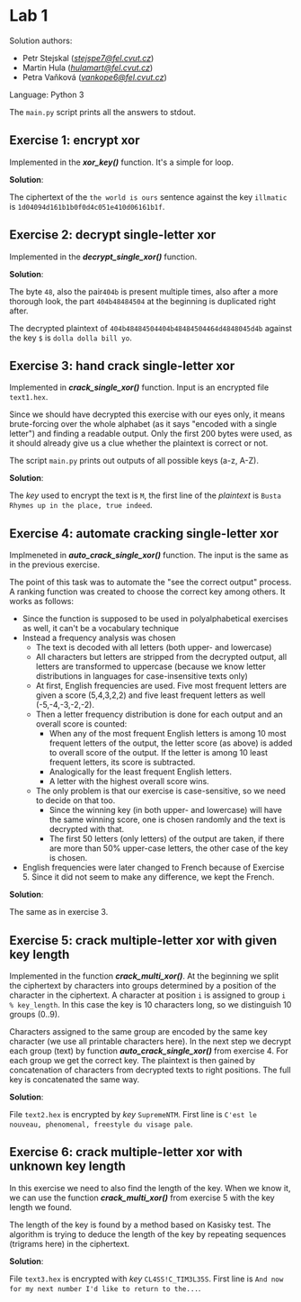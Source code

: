 # Lab 1

Solution authors:

- Petr Stejskal (*stejspe7@fel.cvut.cz*)
- Martin Hula (*hulamart@fel.cvut.cz*)
- Petra Vaňková (*vankope6@fel.cvut.cz*)

Language: Python 3

The `main.py` script prints all the answers to stdout.


## Exercise 1: encrypt xor

Implemented in the ***xor_key()*** function. It's a simple for loop.

**Solution**:

The ciphertext of the `the world is ours` sentence against the key `illmatic` is `1d04094d161b1b0f0d4c051e410d06161b1f`.


## Exercise 2: decrypt single-letter xor

Implemented in the ***decrypt_single_xor()*** function.

**Solution**:

The byte `48`, also the pair`404b` is present multiple times, also after a more thorough look, the part `404b48484504` at the beginning is duplicated right after.

The decrypted plaintext of `404b48484504404b48484504464d4848045d4b` against the key `$` is `dolla dolla bill yo`.

## Exercise 3: hand crack single-letter xor

Implemented in ***crack_single_xor()*** function. Input is an encrypted file `text1.hex`.

Since we should have decrypted this exercise with our eyes only, it means brute-forcing over the whole alphabet (as it says "encoded with a single letter") and finding a readable output. Only the first 200 bytes were used, as it should already give us a clue whether the plaintext is correct or not. 

The script `main.py` prints out outputs of all possible keys (a-z, A-Z).

**Solution**:

The *key* used to encrypt the text is `M`, the first line of the *plaintext* is `Busta Rhymes up in the place, true indeed`.

## Exercise 4: automate cracking single-letter xor

Implmeneted in ***auto_crack_single_xor()*** function. The input is the same as in the previous exercise.

The point of this task was to automate the "see the correct output" process. A ranking function was created to choose the correct key among others. It works as follows:

* Since the function is supposed to be used in polyalphabetical exercises as well, it can't be a vocabulary technique
* Instead a frequency analysis was chosen 
  * The text is decoded with all letters (both upper- and lowercase)
  * All characters but letters are stripped from the decrypted output, all letters are transformed to uppercase (because we know letter distributions in languages for case-insensitive texts only)
  * At first, English frequencies are used. Five most frequent letters are given a score (5,4,3,2,2) and five least frequent letters as well (-5,-4,-3,-2,-2).
  * Then a letter frequency distribution is done for each output and an overall score is counted:
    * When any of the most frequent English letters is among 10 most frequent letters of the output, the letter score (as above) is added to overall score of the output. If the letter is among 10 least frequent letters, its score is subtracted. 
    * Analogically for the least frequent English letters.
    * A letter with the highest overall score wins.
  * The only problem is that our exercise is case-sensitive, so we need to decide on that too.
    * Since the winning key (in both upper- and lowercase) will have the same winning score, one is chosen randomly and the text is decrypted with that.
    * The first 50 letters (only letters) of the output are taken, if there are more than 50% upper-case letters, the other case of the key is chosen.
* English frequencies were later changed to French because of Exercise 5. Since it did not seem to make any difference, we kept the French.

**Solution**:

The same as in exercise 3.

## Exercise 5: crack multiple-letter xor with given key length
Implemented in the function ***crack_multi_xor()***. At the beginning we split the ciphertext by characters into groups determined by a position of the character in the ciphertext. A character at position `i` is assigned to group `i % key_length`. In this case the key is 10 characters long, so we distinguish 10 groups (0..9).

Characters assigned to the same group are encoded by the same key character (we use all printable characters here). In the next step we decrypt each group (text) by function ***auto_crack_single_xor()*** from exercise 4. For each group we get the correct key. The plaintext is then gained by concatenation of characters from decrypted texts to right positions. The full key is concatenated the same way.

**Solution**:

File `text2.hex` is encrypted by *key* `SupremeNTM`.
First line is `C'est le nouveau, phenomenal, freestyle du visage pale`.

## Exercise 6: crack multiple-letter xor with unknown key length
In this exercise we need to also find the length of the key. When we know it, we can use the function ***crack_multi_xor()*** from exercise 5 with the key length we found.

The length of the key is found by a method based on Kasisky test. The algorithm is trying to deduce the length of the key by repeating sequences (trigrams here) in the ciphertext.

**Solution**:

File `text3.hex` is encrypted with *key* `CL4SS!C_TIM3L35S`.
First line is `And now for my next number I'd like to return to the...`.